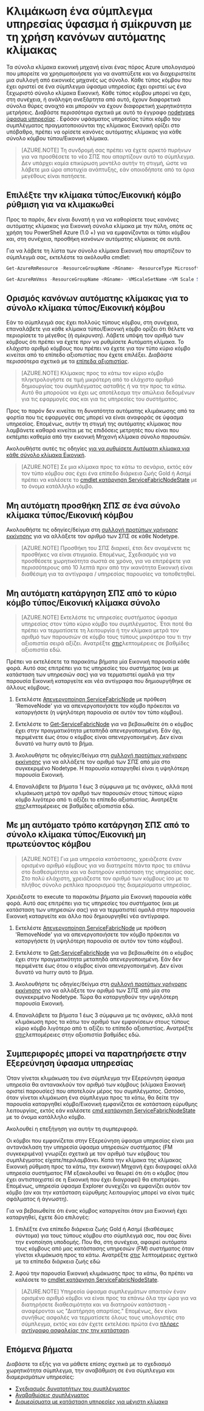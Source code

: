 <properties
   pageTitle="Κλιμάκωση ένα σύμπλεγμα υπηρεσίας ύφασμα ή σμίκρυνση | Microsoft Azure"
   description="Κλίμακα σε ένα σύμπλεγμα υπηρεσίας ύφασμα ή σμίκρυνση ώστε να ταιριάζει με ζήτηση, ορίζοντας Αυτόματη κλίμακα κανόνων για κάθε σύνολο κόμβου τύπου/Εικονική κλίμακα. Προσθήκη ή κατάργηση κόμβους σε ένα σύμπλεγμα ύφασμα υπηρεσίας"
   services="service-fabric"
   documentationCenter=".net"
   authors="ChackDan"
   manager="timlt"
   editor=""/>

<tags
   ms.service="service-fabric"
   ms.devlang="dotnet"
   ms.topic="article"
   ms.tgt_pltfrm="na"
   ms.workload="na"
   ms.date="09/09/2016"
   ms.author="chackdan"/>


# <a name="scale-a-service-fabric-cluster-in-or-out-using-auto-scale-rules"></a>Κλιμάκωση ένα σύμπλεγμα υπηρεσίας ύφασμα ή σμίκρυνση με τη χρήση κανόνων αυτόματης κλίμακας

Τα σύνολα κλίμακα εικονική μηχανή είναι ένας πόρος Azure υπολογισμού που μπορείτε να χρησιμοποιήσετε για να αναπτύξετε και να διαχειριστείτε μια συλλογή από εικονικές μηχανές ως σύνολο. Κάθε τύπος κόμβου που έχει οριστεί σε ένα σύμπλεγμα ύφασμα υπηρεσίας έχει οριστεί ως ένα ξεχωριστό σύνολο κλίμακα Εικονική. Κάθε τύπος κόμβου μπορεί να έχει, στη συνέχεια, ή ανάληψη ανεξάρτητα από αυτό, έχουν διαφορετικά σύνολα θύρες ανοιχτό και μπορούν να έχουν διαφορετική χωρητικότητα μετρήσεις. Διαβάστε περισσότερα σχετικά με αυτό το έγγραφο [nodetypes ύφασμα υπηρεσίας](service-fabric-cluster-nodetypes.md) . Εφόσον υφάσματος υπηρεσίας τύποι κόμβο του συμπλέγματος πραγματοποιούνται της κλίμακας Εικονική ορίζει στο υπόβαθρο, πρέπει να ορίσετε κανόνες αυτόματης κλίμακας για κάθε σύνολο κόμβου τύπου/Εικονική κλίμακα.

>[AZURE.NOTE] Τη συνδρομή σας πρέπει να έχετε αρκετό πυρήνων για να προσθέσετε το νέο ΣΠΣ που απαρτίζουν αυτό το σύμπλεγμα. Δεν υπάρχει καμία επικύρωση μοντέλο αυτήν τη στιγμή, ώστε να λάβετε μια ώρα αποτυχία ανάπτυξης, εάν οποιοδήποτε από τα όρια μεγέθους είναι πατήσετε.

## <a name="choose-the-node-typevm-scale-set-to-scale"></a>Επιλέξτε την κλίμακα τύπος/Εικονική κόμβο ρύθμιση για να κλιμακωθεί

Προς το παρόν, δεν είναι δυνατή η για να καθορίσετε τους κανόνες αυτόματης κλίμακας για Εικονική σύνολα κλίμακα με την πύλη, οπότε ας χρήση του PowerShell Azure (1.0 +) για να εμφανίζονται οι τύποι κόμβου και, στη συνέχεια, προσθήκη κανόνων αυτόματης κλίμακας σε αυτά.

Για να λάβετε τη λίστα των σύνολο κλίμακα Εικονική που απαρτίζουν το σύμπλεγμά σας, εκτελέστε τα ακόλουθα cmdlet:

```powershell
Get-AzureRmResource -ResourceGroupName <RGname> -ResourceType Microsoft.Compute/VirtualMachineScaleSets

Get-AzureRmVmss -ResourceGroupName <RGname> -VMScaleSetName <VM Scale Set name>
```

## <a name="set-auto-scale-rules-for-the-node-typevm-scale-set"></a>Ορισμός κανόνων αυτόματης κλίμακας για το σύνολο κλίμακα τύπος/Εικονική κόμβου

Εάν το σύμπλεγμά σας έχει πολλούς τύπους κόμβου, στη συνέχεια, επαναλάβετε για κάθε κλίμακα τύποι/Εικονική κόμβο ορίζει ότι θέλετε να περιορίσετε το μέγεθος (ή σμίκρυνση). Λάβετε υπόψη τον αριθμό των κόμβους ότι πρέπει να έχετε πριν να ρυθμίσετε Αυτόματη κλίμακα. Το ελάχιστο αριθμό κόμβους που πρέπει να έχετε για τον τύπο κύριο κόμβο κινείται από το επίπεδο αξιοπιστίας που έχετε επιλέξει. Διαβάστε περισσότερα σχετικά με τα [επίπεδα αξιοπιστίας](service-fabric-cluster-capacity.md).

>[AZURE.NOTE]  Κλίμακας προς τα κάτω τον κύριο κόμβο πληκτρολογήστε σε τιμή μικρότερη από το ελάχιστο αριθμό δημιουργίας του συμπλέγματος ασταθής ή να την προς τα κάτω. Αυτό θα μπορούσε να έχει ως αποτέλεσμα την απώλεια δεδομένων για τις εφαρμογές σας και για τις υπηρεσίες του συστήματος.

Προς το παρόν δεν κινείται τη δυνατότητα αυτόματης κλιμάκωσης από τα φορτία που τις εφαρμογές σας μπορεί να είναι αναφοράς σε ύφασμα υπηρεσίας. Επομένως, αυτήν τη στιγμή της αυτόματης κλίμακας που λαμβάνετε καθαρά κινείται με τις επιδόσεις μετρητές που είναι που εκπέμπει καθεμία από την εικονική Μηχανή κλίμακα σύνολο παρουσιών.  

Ακολουθήστε αυτές τις οδηγίες [για να ρυθμίσετε Αυτόματη κλίμακα για κάθε σύνολο κλίμακα Εικονική](../virtual-machine-scale-sets/virtual-machine-scale-sets-autoscale-overview.md).

>[AZURE.NOTE] Σε μια κλίμακα προς τα κάτω το σενάριο, εκτός εάν τον τύπο κόμβου σας έχει ένα επίπεδο διάρκεια ζωής Gold ή Ασημί πρέπει να καλέσετε το [cmdlet κατάργηση ServiceFabricNodeState](https://msdn.microsoft.com/library/azure/mt125993.aspx) με το όνομα κατάλληλο κόμβο.

## <a name="manually-add-vms-to-a-node-typevm-scale-set"></a>Μη αυτόματη προσθήκη ΣΠΣ σε ένα σύνολο κλίμακα τύπος/Εικονική κόμβου

Ακολουθήστε τις οδηγίες/δείγμα στη [συλλογή προτύπων γρήγορης εκκίνησης](https://github.com/Azure/azure-quickstart-templates/tree/master/201-vmss-scale-existing) για να αλλάξετε τον αριθμό των ΣΠΣ σε κάθε Nodetype. 

>[AZURE.NOTE] Προσθήκη του ΣΠΣ διαρκεί, έτσι δεν αναμένετε τις προσθήκες να είναι στιγμιαία. Επομένως, Σχεδιασμός για να προσθέσετε χωρητικότητα σωστά σε χρόνο, για να επιτρέψετε για περισσότερους από 10 λεπτά πριν από την ικανότητα Εικονική είναι διαθέσιμη για τα αντίγραφα / υπηρεσίας παρουσίες να τοποθετηθεί.

## <a name="manually-remove-vms-from-the-primary-node-typevm-scale-set"></a>Μη αυτόματη κατάργηση ΣΠΣ από το κύριο κόμβο τύπος/Εικονική κλίμακα σύνολο

>[AZURE.NOTE] Εκτελέστε τις υπηρεσίες συστήματος ύφασμα υπηρεσίας στον τύπο κύριο κόμβο του συμπλέγματος. Έτσι ποτέ θα πρέπει να τερματίσετε τη λειτουργία ή την κλίμακα μετρά τον αριθμό των παρουσιών σε κόμβο τους τύπους μικρότερο του τι την αξιοπιστία σειρά αξίζει. Ανατρέξτε [στις](service-fabric-cluster-capacity.md)λεπτομέρειες σε βαθμίδες αξιοπιστία εδώ. 

Πρέπει να εκτελέσετε τα παρακάτω βήματα μία Εικονική παρουσία κάθε φορά. Αυτό σας επιτρέπει για τις υπηρεσίες του συστήματος (και με κατάσταση των υπηρεσιών σας) για να τερματιστεί ομαλά για την παρουσία Εικονική καταργείτε και νέα αντίγραφα που δημιουργήθηκε σε άλλους κόμβους.

1. Εκτελέστε [Απενεργοποίηση ServiceFabricNode](https://msdn.microsoft.com/library/mt125852.aspx) με πρόθεση 'RemoveNode' για να απενεργοποιήσετε τον κόμβο πρόκειται να καταργήσετε (η υψηλότερη παρουσία σε αυτόν τον τύπο κόμβου).

2. Εκτελέστε το [Get-ServiceFabricNode](https://msdn.microsoft.com/library/mt125856.aspx) για να βεβαιωθείτε ότι ο κόμβος έχει στην πραγματικότητα μεταπηδά απενεργοποιημένη. Εάν όχι, περιμένετε έως ότου ο κόμβος είναι απενεργοποιημένη. Δεν είναι δυνατό να hurry αυτό το βήμα.

2. Ακολουθήστε τις οδηγίες/δείγμα στη [συλλογή προτύπων γρήγορης εκκίνησης](https://github.com/Azure/azure-quickstart-templates/tree/master/201-vmss-scale-existing) για να αλλάξετε τον αριθμό των ΣΠΣ από μία στο συγκεκριμένο Nodetype. Η παρουσία καταργηθεί είναι η υψηλότερη παρουσία Εικονική. 

3. Επαναλάβετε τα βήματα 1 έως 3 σύμφωνα με τις ανάγκες, αλλά ποτέ κλιμάκωση μετρά τον αριθμό των παρουσιών στους τύπους κύριο κόμβο λιγότερο από τι αξίζει το επίπεδο αξιοπιστίας. Ανατρέξτε [στις](service-fabric-cluster-capacity.md)λεπτομέρειες σε βαθμίδες αξιοπιστία εδώ. 

## <a name="manually-remove-vms-from-the-non-primary-node-typevm-scale-set"></a>Με μη αυτόματο τρόπο κατάργηση ΣΠΣ από το σύνολο κλίμακα τύπος/Εικονική μη πρωτεύοντος κόμβου

>[AZURE.NOTE] Για μια υπηρεσία κατάστασης, χρειάζεστε έναν ορισμένο αριθμό κόμβους για να διατηρείτε πάντα προς τα επάνω στο διαθεσιμότητα και να διατηρούν κατάσταση της υπηρεσίας σας. Στο πολύ ελάχιστη, χρειάζεστε τον αριθμό των κόμβους ίσο με το πλήθος σύνολο ρεπλίκα προορισμού της διαμερίσματα υπηρεσίας. 

Χρειάζεστε το execute τα παρακάτω βήματα μία Εικονική παρουσία κάθε φορά. Αυτό σας επιτρέπει για τις υπηρεσίες του συστήματος (και με κατάσταση των υπηρεσιών σας) για να τερματιστεί ομαλά στην παρουσία Εικονική καταργείτε και άλλο πού δημιουργηθεί νέα αντίγραφα.

1. Εκτελέστε [Απενεργοποίηση ServiceFabricNode](https://msdn.microsoft.com/library/mt125852.aspx) με πρόθεση 'RemoveNode' για να απενεργοποιήσετε τον κόμβο πρόκειται να καταργήσετε (η υψηλότερη παρουσία σε αυτόν τον τύπο κόμβου).

2. Εκτελέστε το [Get-ServiceFabricNode](https://msdn.microsoft.com/library/mt125856.aspx) για να βεβαιωθείτε ότι ο κόμβος έχει στην πραγματικότητα μεταπηδά απενεργοποιημένη. Εάν δεν περιμένετε έως ότου ο κόμβος είναι απενεργοποιημένη. Δεν είναι δυνατό να hurry αυτό το βήμα.

2. Ακολουθήστε τις οδηγίες/δείγμα στη [συλλογή προτύπων γρήγορης εκκίνησης](https://github.com/Azure/azure-quickstart-templates/tree/master/201-vmss-scale-existing) για να αλλάξετε τον αριθμό των ΣΠΣ από μία στο συγκεκριμένο Nodetype. Τώρα θα καταργηθούν την υψηλότερη παρουσία Εικονική. 

3. Επαναλάβετε τα βήματα 1 έως 3 σύμφωνα με τις ανάγκες, αλλά ποτέ κλιμάκωση προς τα κάτω τον αριθμό των εμφανίσεων στους τύπους κύριο κόμβο λιγότερο από τι αξίζει το επίπεδο αξιοπιστίας. Ανατρέξτε [στις](service-fabric-cluster-capacity.md)λεπτομέρειες στην αξιοπιστία βαθμίδες εδώ.

## <a name="behaviors-you-may-observe-in-service-fabric-explorer"></a>Συμπεριφορές μπορεί να παρατηρήσετε στην Εξερεύνηση ύφασμα υπηρεσίας

Όταν γίνεται κλιμάκωση του ένα σύμπλεγμα την Εξερεύνηση ύφασμα υπηρεσία θα αντανακλούν τον αριθμό των κόμβους (κλίμακα Εικονική οριστεί παρουσίες) που αποτελούν μέρος του συμπλέγματος.  Ωστόσο, όταν γίνεται κλιμάκωση ένα σύμπλεγμα προς τα κάτω, θα δείτε την παρουσία καταργηθεί κόμβο/Εικονική εμφανίζεται σε κατάσταση εύρυθμης λειτουργίας, εκτός εάν καλέσετε [cmd κατάργηση ServiceFabricNodeState](https://msdn.microsoft.com/library/mt125993.aspx) με το όνομα κατάλληλο κόμβο.   

Ακολουθεί η επεξήγηση για αυτήν τη συμπεριφορά.

Οι κόμβοι που εμφανίζεται στην Εξερεύνηση ύφασμα υπηρεσίας είναι μια αντανάκλαση την υπηρεσία ύφασμα υπηρεσιών συστήματος (FM συγκεκριμένα) γνωρίζει σχετικά με τον αριθμό των κόμβους του συμπλέγματος είχατε/περιλαμβάνει. Κατά την κλίμακα της κλίμακας Εικονική ρύθμιση προς τα κάτω, την εικονική Μηχανή έχει διαγραφεί αλλά υπηρεσία συστήματος FM εξακολουθεί να θεωρεί ότι ότι ο κόμβος (που έχει αντιστοιχιστεί σε η Εικονική που έχει διαγραφεί) θα επιστρέψει. Επομένως, υπηρεσία ύφασμα Explorer συνεχίζει να εμφανίζει αυτόν τον κόμβο (αν και την κατάσταση εύρυθμης λειτουργίας μπορεί να είναι τιμές σφάλματος ή άγνωστη).

Για να βεβαιωθείτε ότι ένας κόμβος καταργείται όταν μια Εικονική έχει καταργηθεί, έχετε δύο επιλογές:

1) Επιλέξτε ένα επίπεδο διάρκεια ζωής Gold ή Ασημί (διαθέσιμες σύντομα) για τους τύπους κόμβου στο σύμπλεγμά σας, που σας δίνει την ενοποίηση υποδομής. Που θα, στη συνέχεια, αφαιρεί αυτόματα τους κόμβους από μας κατάστασης υπηρεσιών (FM) συστήματος όταν γίνεται κλιμάκωση προς τα κάτω.
Ανατρέξτε [στις](service-fabric-cluster-capacity.md) λεπτομέρειες σχετικά με τα επίπεδα διάρκεια ζωής εδώ

2) Αφού την παρουσία Εικονική κλιμάκωσης προς τα κάτω, θα πρέπει να καλέσετε το [cmdlet κατάργηση ServiceFabricNodeState](https://msdn.microsoft.com/library/mt125993.aspx).

>[AZURE.NOTE] Υπηρεσία ύφασμα συμπλεγμάτων απαιτούν έναν ορισμένο αριθμό κόμβοι να είναι προς τα επάνω όλα την ώρα για να διατηρήσετε διαθεσιμότητα και να διατηρούν κατάσταση - αναφέρονται ως "Διατήρηση απαρτίας." Επομένως, δεν είναι συνήθως ασφαλές να τερματίσετε όλους τους υπολογιστές στο σύμπλεγμα, εκτός και εάν έχετε εκτελέσει πρώτα ένα [πλήρες αντίγραφο ασφαλείας της την κατάσταση](service-fabric-reliable-services-backup-restore.md).

## <a name="next-steps"></a>Επόμενα βήματα
Διαβάστε τα εξής για να μάθετε επίσης σχετικά με το σχεδιασμό χωρητικότητα σύμπλεγμα, την αναβάθμιση σε ένα σύμπλεγμα και διαμερισμάτων υπηρεσίες:

- [Σχεδιασμός δυνατοτήτων του συμπλέγματος](service-fabric-cluster-capacity.md)
- [Αναβαθμίσεις συμπλέγματος](service-fabric-cluster-upgrade.md)
- [Διαμερίσματα με κατάσταση υπηρεσίες για μέγιστη κλίμακα](service-fabric-concepts-partitioning.md)

<!--Image references-->
[BrowseServiceFabricClusterResource]: ./media/service-fabric-cluster-scale-up-down/BrowseServiceFabricClusterResource.png
[ClusterResources]: ./media/service-fabric-cluster-scale-up-down/ClusterResources.png
